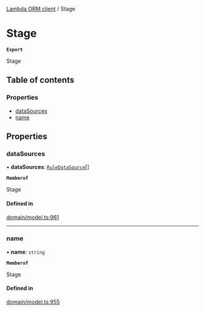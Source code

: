 [Lambda ORM client](../README.md) / Stage

# Stage

**`Export`**

Stage

## Table of contents

### Properties

- [dataSources](Stage.md#datasources)
- [name](Stage.md#name)

## Properties

### dataSources

• **dataSources**: [`RuleDataSource`](RuleDataSource.md)[]

**`Memberof`**

Stage

#### Defined in

[domain/model.ts:961](https://github.com/FlavioLionelRita/lambdaorm-client-node/blob/accb0c4/src/lib/domain/model.ts#L961)

___

### name

• **name**: `string`

**`Memberof`**

Stage

#### Defined in

[domain/model.ts:955](https://github.com/FlavioLionelRita/lambdaorm-client-node/blob/accb0c4/src/lib/domain/model.ts#L955)
